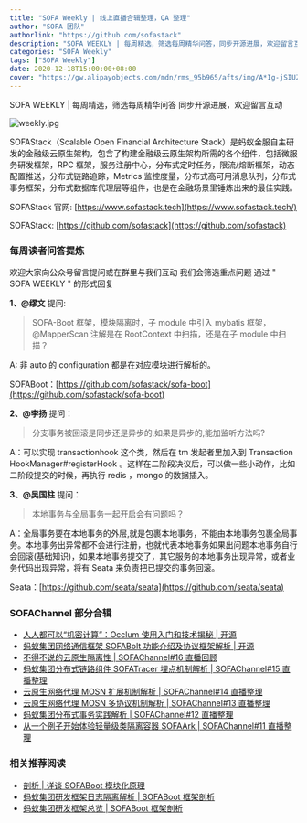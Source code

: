 ```yaml
---
title: "SOFA Weekly | 线上直播合辑整理，QA 整理"
author: "SOFA 团队"
authorlink: "https://github.com/sofastack"
description: "SOFA WEEKLY | 每周精选，筛选每周精华问答，同步开源进展，欢迎留言互动。"
categories: "SOFA Weekly"
tags: ["SOFA Weekly"]
date: 2020-12-18T15:00:00+08:00
cover: "https://gw.alipayobjects.com/mdn/rms_95b965/afts/img/A*Ig-jSIUZWx0AAAAAAAAAAAAAARQnAQ"
---
```


SOFA WEEKLY | 每周精选，筛选每周精华问答
同步开源进展，欢迎留言互动

![weekly.jpg](https://gw.alipayobjects.com/mdn/rms_95b965/afts/img/A*ARgKS6SuU7YAAAAAAAAAAAAAARQnAQ)

SOFAStack（Scalable Open Financial Architecture Stack）是蚂蚁金服自主研发的金融级云原生架构，包含了构建金融级云原生架构所需的各个组件，包括微服务研发框架，RPC 框架，服务注册中心，分布式定时任务，限流/熔断框架，动态配置推送，分布式链路追踪，Metrics 监控度量，分布式高可用消息队列，分布式事务框架，分布式数据库代理层等组件，也是在金融场景里锤炼出来的最佳实践。

SOFAStack 官网: [https://www.sofastack.tech](https://www.sofastack.tech/)

SOFAStack: [https://github.com/sofastack](https://github.com/sofastack)

### 每周读者问答提炼

欢迎大家向公众号留言提问或在群里与我们互动
我们会筛选重点问题
通过 " SOFA WEEKLY " 的形式回复

**1、@缪文** 提问:

> SOFA-Boot 框架，模块隔离时，子 module 中引入 mybatis 框架，@MapperScan 注解是在 RootContext 中扫描，还是在子 module 中扫描？

A:  非 auto 的 configuration 都是在对应模块进行解析的。

SOFABoot：[https://github.com/sofastack/sofa-boot](https://github.com/sofastack/sofa-boot)

**2、@李扬** 提问：

> 分支事务被回滚是同步还是异步的,如果是异步的,能加监听方法吗?

A：可以实现 transactionhook 这个类，然后在 tm 发起者里加入到 Transaction HookManager#registerHook 。这样在二阶段决议后，可以做一些小动作，比如二阶段提交的时候，再执行 redis ，mongo 的数据插入。

**3、@吴国柱** 提问：

> 本地事务与全局事务一起开启会有问题吗？

A：全局事务要在本地事务的外层,就是包裹本地事务，不能由本地事务包裹全局事务。本地事务出异常都不会进行注册，也就代表本地事务如果出问题本地事务自行会回滚(基础知识)，如果本地事务提交了，其它服务的本地事务出现异常，或者业务代码出现异常，将有 Seata 来负责把已提交的事务回滚。

Seata：[https://github.com/seata/seata](https://github.com/seata/seata)

### SOFAChannel 部分合辑

- [人人都可以“机密计算”：Occlum 使用入门和技术揭秘 | 开源](http://mp.weixin.qq.com/s?__biz=MzUzMzU5Mjc1Nw==&mid=2247486732&idx=1&sn=d379f362145a485f4c4e02e05697b001&chksm=faa0e2d6cdd76bc03a8a71fbf78395c12279dd491825b2b0b94401e5ac226b4db4b9dd041bae&scene=21)
- [蚂蚁集团网络通信框架 SOFABolt 功能介绍及协议框架解析 | 开源](http://mp.weixin.qq.com/s?__biz=MzUzMzU5Mjc1Nw==&mid=2247486515&idx=1&sn=243e63a0d53433ebc118a27b9de2bb0c&chksm=faa0e3e9cdd76affad2357f98ebf1362743f5eb595720169a46dba8ce60dc8aba2884a6432af&scene=21)
- [不得不说的云原生隔离性 | SOFAChannel#16 直播回顾](http://mp.weixin.qq.com/s?__biz=MzUzMzU5Mjc1Nw==&mid=2247486164&idx=1&sn=0d299c622a4d9f59ef476d36aa08fc56&chksm=faa0e50ecdd76c18bf6a03ad1323b5cae9137eb3112ba6cab2454e9569bab3de8ceb1ed7f9b4&scene=21)
- [蚂蚁集团分布式链路组件 SOFATracer 埋点机制解析 | SOFAChannel#15 直播整理](http://mp.weixin.qq.com/s?__biz=MzUzMzU5Mjc1Nw==&mid=2247486024&idx=1&sn=60d1e1f4178330f679028be4c3b056b9&chksm=faa0e592cdd76c847c9340588a4ba178293d37bc8b09881c2fa8d9c4a81c80e432d0164e4ef4&scene=21)
- [云原生网络代理 MOSN 扩展机制解析 | SOFAChannel#14 直播整理](http://mp.weixin.qq.com/s?__biz=MzUzMzU5Mjc1Nw==&mid=2247485989&idx=1&sn=bdca1b8925df5655c5c036c450da5a06&chksm=faa0e5ffcdd76ce92f9918457233b105e3d7598740f5bf81f1882b551436fed99538babf182d&scene=21)
- [云原生网络代理 MOSN 多协议机制解析 | SOFAChannel#13 直播整理](http://mp.weixin.qq.com/s?__biz=MzUzMzU5Mjc1Nw==&mid=2247485968&idx=1&sn=d0574663fc1c165e6166f02da93a4db9&chksm=faa0e5cacdd76cdc79a4843817e9a2c7266136565cbd94e0da3a940eacf9a6440db87307c712&scene=21)
- [蚂蚁集团分布式事务实践解析 | SOFAChannel#12 直播整理](http://mp.weixin.qq.com/s?__biz=MzUzMzU5Mjc1Nw==&mid=2247485925&idx=1&sn=77fe4ee2caae2b09d3c97ea3fddaebe6&chksm=faa0e63fcdd76f297754c999ef87cc4ddd1aebfeaf71d41c9112322d25040bcefec31814e847&scene=21)
- [从一个例子开始体验轻量级类隔离容器 SOFAArk | SOFAChannel#11 直播整理](http://mp.weixin.qq.com/s?__biz=MzUzMzU5Mjc1Nw==&mid=2247485891&idx=1&sn=01728f274bc860dfbc90ae2501dc4dd3&chksm=faa0e619cdd76f0fca29dda2e479260446d1082bf9a0d708c9e23bb5ce30a73c49196b24df17&scene=21)

### 相关推荐阅读

- [剖析 | 详谈 SOFABoot 模块化原理](http://mp.weixin.qq.com/s?__biz=MzUzMzU5Mjc1Nw==&mid=2247484113&idx=1&sn=21ea61a6feb801a5a95e728d234e2dad&chksm=faa0ed0bcdd7641d0a72dc35d5437fe4d4928ac181e007ad4f2d7a8e7f7c61757eae9181c9ee&scene=21)
- [蚂蚁集团研发框架日志隔离解析 | SOFABoot 框架剖析](http://mp.weixin.qq.com/s?__biz=MzUzMzU5Mjc1Nw==&mid=2247485873&idx=1&sn=63d3917508529cb586528976cf20db74&chksm=faa0e66bcdd76f7d0b3ac6d334cedc15a9c86d34de642196567f649613ceb4f6cdd2d05f7a03&scene=21)
- [蚂蚁集团研发框架总览 | SOFABoot 框架剖析](http://mp.weixin.qq.com/s?__biz=MzUzMzU5Mjc1Nw==&mid=2247485850&idx=1&sn=10ed08b213697b77a1ea4d0c0eba5a9b&chksm=faa0e640cdd76f56763c008be3245e88aed4b82ae42c2dc53a663e1bf1140ff519f382037775&scene=21)
